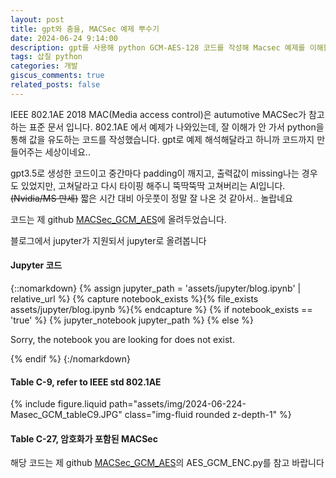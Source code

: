 ```yaml
---
layout: post
title: gpt와 춤을, MACSec 예제 뿌수기
date: 2024-06-24 9:14:00
description: gpt를 사용해 python GCM-AES-128 코드를 작성해 Macsec 예제를 이해합니다
tags: 삽질 python
categories: 개발
giscus_comments: true
related_posts: false
---
```

IEEE 802.1AE 2018 MAC(Media access control)은 autumotive MACSec가 참고하는 표준 문서 입니다.
802.1AE 에서 예제가 나와있는데, 잘 이해가 안 가서 python을 통해 값을 유도하는 코드를 작성했습니다. gpt로 예제 해석해달라고 하니까 코드까지 만들어주는 세상이네요..

gpt3.5로 생성한 코드이고 중간마다 padding이 깨지고, 출력값이 missing나는 경우도 있었지만, 고쳐달라고 다시 타이핑 해주니 뚝딱뚝딱 고쳐버리는 AI입니다.
~~(Nvidia/MS 만세)~~
짧은 시간 대비 아웃풋이 정말 잘 나온 것 같아서.. 놀랍네요

코드는 제 github <a href="https://github.com/sweetdrake/MACSec_GCM_AES">MACSec_GCM_AES</a>에 올려두었습니다.

블로그에서 jupyter가 지원되서 jupyter로 올려봅니다

#### Jupyter 코드
{::nomarkdown}
{% assign jupyter_path = 'assets/jupyter/blog.ipynb' | relative_url %}
{% capture notebook_exists %}{% file_exists assets/jupyter/blog.ipynb %}{% endcapture %}
{% if notebook_exists == 'true' %}
  {% jupyter_notebook jupyter_path %}
{% else %}
  <p>Sorry, the notebook you are looking for does not exist.</p>
{% endif %}
{:/nomarkdown}

#### Table C-9, refer to IEEE std 802.1AE
<div class="col-sm mt-3 mt-md-0">
        {% include figure.liquid path="assets/img/2024-06-224-Masec_GCM_tableC9.JPG" class="img-fluid rounded z-depth-1" %}
</div>


#### Table C-27, 암호화가 포함된 MACSec

해당 코드는 제 github <a href="https://github.com/sweetdrake/MACSec_GCM_AES">MACSec_GCM_AES</a>의 AES_GCM_ENC.py를 참고 바랍니다